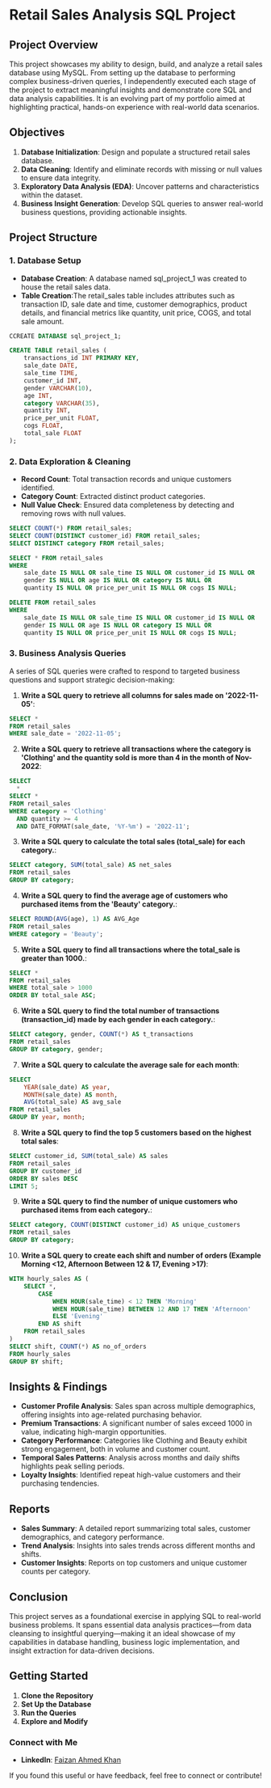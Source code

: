 # Retail Sales Analysis SQL Project

## Project Overview

This project showcases my ability to design, build, and analyze a retail sales database using MySQL. From setting up the database to performing complex business-driven queries, I independently executed each stage of the project to extract meaningful insights and demonstrate core SQL and data analysis capabilities. It is an evolving part of my portfolio aimed at highlighting practical, hands-on experience with real-world data scenarios.

## Objectives

1. **Database Initialization**: Design and populate a structured retail sales database.
2. **Data Cleaning**: Identify and eliminate records with missing or null values to ensure data integrity.
3. **Exploratory Data Analysis (EDA)**: Uncover patterns and characteristics within the dataset.
4. **Business Insight Generation**: Develop SQL queries to answer real-world business questions, providing actionable insights.

## Project Structure

### 1. Database Setup

- **Database Creation**: A database named sql_project_1 was created to house the retail sales data.
- **Table Creation**:The retail_sales table includes attributes such as transaction ID, sale date and time, customer demographics, product details, and financial metrics like quantity, unit price, COGS, and total sale amount.

```sql
CCREATE DATABASE sql_project_1;

CREATE TABLE retail_sales (
    transactions_id INT PRIMARY KEY,
    sale_date DATE,
    sale_time TIME,
    customer_id INT,
    gender VARCHAR(10),
    age INT,
    category VARCHAR(35),
    quantity INT,
    price_per_unit FLOAT,
    cogs FLOAT,
    total_sale FLOAT
);
```

### 2. Data Exploration & Cleaning

- **Record Count**: Total transaction records and unique customers identified.
- **Category Count**: Extracted distinct product categories.
- **Null Value Check**: Ensured data completeness by detecting and removing rows with null values.

```sql
SELECT COUNT(*) FROM retail_sales;
SELECT COUNT(DISTINCT customer_id) FROM retail_sales;
SELECT DISTINCT category FROM retail_sales;

SELECT * FROM retail_sales
WHERE 
    sale_date IS NULL OR sale_time IS NULL OR customer_id IS NULL OR 
    gender IS NULL OR age IS NULL OR category IS NULL OR 
    quantity IS NULL OR price_per_unit IS NULL OR cogs IS NULL;

DELETE FROM retail_sales
WHERE 
    sale_date IS NULL OR sale_time IS NULL OR customer_id IS NULL OR 
    gender IS NULL OR age IS NULL OR category IS NULL OR 
    quantity IS NULL OR price_per_unit IS NULL OR cogs IS NULL;
```

### 3. Business Analysis Queries

A series of SQL queries were crafted to respond to targeted business questions and support strategic decision-making:

1. **Write a SQL query to retrieve all columns for sales made on '2022-11-05'**:
```sql
SELECT * 
FROM retail_sales
WHERE sale_date = '2022-11-05';
```

2. **Write a SQL query to retrieve all transactions where the category is 'Clothing' and the quantity sold is more than 4 in the month of Nov-2022**:
```sql
SELECT 
  *
SELECT * 
FROM retail_sales
WHERE category = 'Clothing' 
  AND quantity >= 4 
  AND DATE_FORMAT(sale_date, '%Y-%m') = '2022-11';
```

3. **Write a SQL query to calculate the total sales (total_sale) for each category.**:
```sql
SELECT category, SUM(total_sale) AS net_sales 
FROM retail_sales 
GROUP BY category;
```

4. **Write a SQL query to find the average age of customers who purchased items from the 'Beauty' category.**:
```sql
SELECT ROUND(AVG(age), 1) AS AVG_Age 
FROM retail_sales 
WHERE category = 'Beauty';
```

5. **Write a SQL query to find all transactions where the total_sale is greater than 1000.**:
```sql
SELECT * 
FROM retail_sales 
WHERE total_sale > 1000 
ORDER BY total_sale ASC;
```

6. **Write a SQL query to find the total number of transactions (transaction_id) made by each gender in each category.**:
```sql
SELECT category, gender, COUNT(*) AS t_transactions 
FROM retail_sales 
GROUP BY category, gender;
```

7. **Write a SQL query to calculate the average sale for each month**:
```sql
SELECT 
    YEAR(sale_date) AS year,
    MONTH(sale_date) AS month,
    AVG(total_sale) AS avg_sale
FROM retail_sales
GROUP BY year, month;
```

8. **Write a SQL query to find the top 5 customers based on the highest total sales**:
```sql
SELECT customer_id, SUM(total_sale) AS sales 
FROM retail_sales 
GROUP BY customer_id 
ORDER BY sales DESC 
LIMIT 5;
```

9. **Write a SQL query to find the number of unique customers who purchased items from each category.**:
```sql
SELECT category, COUNT(DISTINCT customer_id) AS unique_customers 
FROM retail_sales 
GROUP BY category;
```

10. **Write a SQL query to create each shift and number of orders (Example Morning <12, Afternoon Between 12 & 17, Evening >17)**:
```sql
WITH hourly_sales AS (
    SELECT *, 
        CASE 
            WHEN HOUR(sale_time) < 12 THEN 'Morning'
            WHEN HOUR(sale_time) BETWEEN 12 AND 17 THEN 'Afternoon'
            ELSE 'Evening'
        END AS shift 
    FROM retail_sales
)
SELECT shift, COUNT(*) AS no_of_orders 
FROM hourly_sales 
GROUP BY shift;
```

## Insights & Findings

- **Customer Profile Analysis**: Sales span across multiple demographics, offering insights into age-related purchasing behavior.
- **Premium Transactions**: A significant number of sales exceed 1000 in value, indicating high-margin opportunities.
- **Category Performance**: Categories like Clothing and Beauty exhibit strong engagement, both in volume and customer count.
- **Temporal Sales Patterns**: Analysis across months and daily shifts highlights peak selling periods.
- **Loyalty Insights**: Identified repeat high-value customers and their purchasing tendencies.

## Reports

- **Sales Summary**: A detailed report summarizing total sales, customer demographics, and category performance.
- **Trend Analysis**: Insights into sales trends across different months and shifts.
- **Customer Insights**: Reports on top customers and unique customer counts per category.

## Conclusion

This project serves as a foundational exercise in applying SQL to real-world business problems. It spans essential data analysis practices—from data cleansing to insightful querying—making it an ideal showcase of my capabilities in database handling, business logic implementation, and insight extraction for data-driven decisions.

## Getting Started

1. **Clone the Repository**
2. **Set Up the Database**
3. **Run the Queries**
4. **Explore and Modify**

### Connect with Me

- **LinkedIn**: [Faizan Ahmed Khan](https://www.linkedin.com/in/fayzankj)

If you found this useful or have feedback, feel free to connect or contribute!
